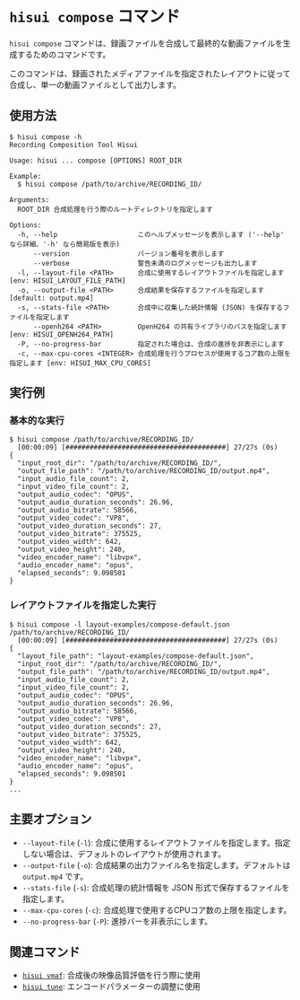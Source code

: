 # `hisui compose` コマンド

`hisui compose` コマンドは、録画ファイルを合成して最終的な動画ファイルを生成するためのコマンドです。

このコマンドは、録画されたメディアファイルを指定されたレイアウトに従って合成し、単一の動画ファイルとして出力します。

## 使用方法

```console
$ hisui compose -h
Recording Composition Tool Hisui

Usage: hisui ... compose [OPTIONS] ROOT_DIR

Example:
  $ hisui compose /path/to/archive/RECORDING_ID/

Arguments:
  ROOT_DIR 合成処理を行う際のルートディレクトリを指定します

Options:
  -h, --help                    このヘルプメッセージを表示します ('--help' なら詳細、'-h' なら簡易版を表示)
      --version                 バージョン番号を表示します
      --verbose                 警告未満のログメッセージも出力します
  -l, --layout-file <PATH>      合成に使用するレイアウトファイルを指定します [env: HISUI_LAYOUT_FILE_PATH]
  -o, --output-file <PATH>      合成結果を保存するファイルを指定します [default: output.mp4]
  -s, --stats-file <PATH>       合成中に収集した統計情報 (JSON) を保存するファイルを指定します
      --openh264 <PATH>         OpenH264 の共有ライブラリのパスを指定します [env: HISUI_OPENH264_PATH]
  -P, --no-progress-bar         指定された場合は、合成の進捗を非表示にします
  -c, --max-cpu-cores <INTEGER> 合成処理を行うプロセスが使用するコア数の上限を指定します [env: HISUI_MAX_CPU_CORES]
```

## 実行例

### 基本的な実行

```console
$ hisui compose /path/to/archive/RECORDING_ID/
  [00:00:09] [########################################] 27/27s (0s)
{
  "input_root_dir": "/path/to/archive/RECORDING_ID/",
  "output_file_path": "/path/to/archive/RECORDING_ID/output.mp4",
  "input_audio_file_count": 2,
  "input_video_file_count": 2,
  "output_audio_codec": "OPUS",
  "output_audio_duration_seconds": 26.96,
  "output_audio_bitrate": 58566,
  "output_video_codec": "VP8",
  "output_video_duration_seconds": 27,
  "output_video_bitrate": 375525,
  "output_video_width": 642,
  "output_video_height": 240,
  "video_encoder_name": "libvpx",
  "audio_encoder_name": "opus",
  "elapsed_seconds": 9.098501
}
```

### レイアウトファイルを指定した実行

```console
$ hisui compose -l layout-examples/compose-default.json /path/to/archive/RECORDING_ID/
  [00:00:09] [########################################] 27/27s (0s)
{
  "layout_file_path": "layout-examples/compose-default.json",
  "input_root_dir": "/path/to/archive/RECORDING_ID/",
  "output_file_path": "/path/to/archive/RECORDING_ID/output.mp4",
  "input_audio_file_count": 2,
  "input_video_file_count": 2,
  "output_audio_codec": "OPUS",
  "output_audio_duration_seconds": 26.96,
  "output_audio_bitrate": 58566,
  "output_video_codec": "VP8",
  "output_video_duration_seconds": 27,
  "output_video_bitrate": 375525,
  "output_video_width": 642,
  "output_video_height": 240,
  "video_encoder_name": "libvpx",
  "audio_encoder_name": "opus",
  "elapsed_seconds": 9.098501
}
...
```

## 主要オプション

- `--layout-file` (`-l`): 合成に使用するレイアウトファイルを指定します。指定しない場合は、デフォルトのレイアウトが使用されます。
- `--output-file` (`-o`): 合成結果の出力ファイル名を指定します。デフォルトは `output.mp4` です。
- `--stats-file` (`-s`): 合成処理の統計情報を JSON 形式で保存するファイルを指定します。
- `--max-cpu-cores` (`-c`): 合成処理で使用するCPUコア数の上限を指定します。
- `--no-progress-bar` (`-P`): 進捗バーを非表示にします。

## 関連コマンド

- [`hisui vmaf`](command_vmaf.md): 合成後の映像品質評価を行う際に使用
- [`hisui tune`](command_tune.md): エンコードパラメーターの調整に使用
